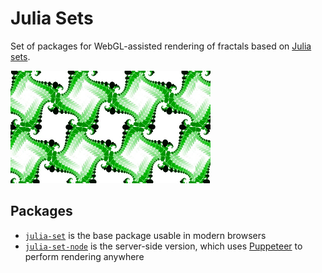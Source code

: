 # Julia Sets

Set of packages for WebGL-assisted rendering of fractals based on [Julia sets].

<p>
  <img
    src="https://github.com/slowli/julia-set/raw/master/examples/tiles.jpg"
    alt="Fractal example"
    width="320" height="180"
  >
</p>

## Packages

- [`julia-set`](packages/julia-set) is the base package usable in modern browsers
- [`julia-set-node`](packages/julia-set-node) is the server-side version, which uses
  [Puppeteer] to perform rendering anywhere

[Julia sets]: https://en.wikipedia.org/wiki/Julia_set
[Puppeteer]: https://npmjs.com/package/puppeteer
